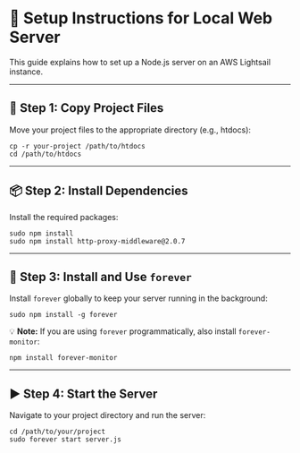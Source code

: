 # 🚀 Setup Instructions for Local Web Server

This guide explains how to set up a Node.js server on an AWS Lightsail instance.

---

## 📁 Step 1: Copy Project Files

Move your project files to the appropriate directory (e.g., htdocs):

    cp -r your-project /path/to/htdocs
    cd /path/to/htdocs

---

## 📦 Step 2: Install Dependencies

Install the required packages:

    sudo npm install
    sudo npm install http-proxy-middleware@2.0.7

---

## 🔁 Step 3: Install and Use `forever`

Install `forever` globally to keep your server running in the background:

    sudo npm install -g forever

💡 **Note:** If you are using `forever` programmatically, also install `forever-monitor`:

    npm install forever-monitor

---

## ▶️ Step 4: Start the Server

Navigate to your project directory and run the server:

    cd /path/to/your/project
    sudo forever start server.js
